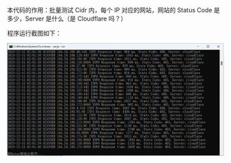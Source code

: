 本代码的作用：批量测试 Cidr 内，每个 IP 对应的网站，网站的 Status Code 是多少，Server 是什么（是 Cloudflare 吗？）

程序运行截图如下：

<img src="images\截图1.png" />